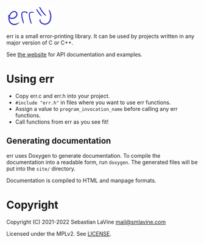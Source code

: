 [![err :)](logo.jpg)](https://sr.ht/~smlavine/err)

err is a small error-printing library. It can be used by projects
written in any major version of C or C++.

See [the website](https://err.smlavine.com) for API documentation and
examples.

# Using err

- Copy err.c and err.h into your project.
- `#include "err.h"` in files where you want to use err functions.
- Assign a value to `program_invocation_name` before calling any err functions.
- Call functions from err as you see fit!

## Generating documentation

err uses Doxygen to generate documentation. To compile the documentation
into a readable form, run `doxygen`. The generated files will be put
into the `site/` directory.

Documentation is compiled to HTML and manpage formats.

# Copyright

Copyright (C) 2021-2022 Sebastian LaVine <mail@smlavine.com>

Licensed under the MPLv2. See [LICENSE][license].

[license]: https://git.sr.ht/~smlavine/err/tree/master/item/LICENSE
